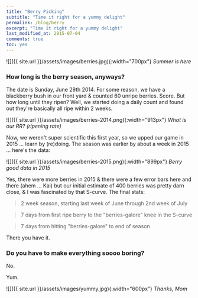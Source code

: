 ```yaml
---
title: "Berry Picking"
subtitle: "Time it right for a yummy delight"
permalink: /blog/berry
excerpt: "Time it right for a yummy delight"
last_modified_at: 2015-07-04
comments: true
toc: yes
---
```

![]({{ site.url }}/assets/images/berries.jpg){:width="700px"}
*Summer is here*

### How long is the berry season, anyways?
The date is Sunday, June 29th 2014. For some reason, we have a blackberry bush in our front yard & counted 60 unripe berries. Score. But how long until they ripen? Well, we started doing a daily count
and found out they're basically all ripe within 2 weeks. 

![]({{ site.url }}/assets/images/berries-2014.png){:width="913px"}
*What is our RR? (ripening rate)*

Now, we weren't super scientific this first year, so we upped our game in 2015 ... learn by (re)doing. 
The season was earlier by about a week in 2015 ... here's the data:

![]({{ site.url }}/assets/images/berries-2015.png){:width="899px"}
*Berry good data in 2015*

Yes, there were more berries in 2015 & there were a few error bars here and there (ahem ... Kai) but our initial estimate of 400 berries was pretty darn close, & I was fascinated by that S-curve. The final stats:

> 2 week season, starting last week of June through 2nd week of July

> 7 days from first ripe berry to the "berries-galore" knee in the S-curve

> 7 days from hitting "berries-galore" to end of season 

There you have it.

### Do you have to make everything soooo boring?
No. 

Yum.

![]({{ site.url }}/assets/images/yummy.jpg){:width="600px"}
*Thanks, Mom*